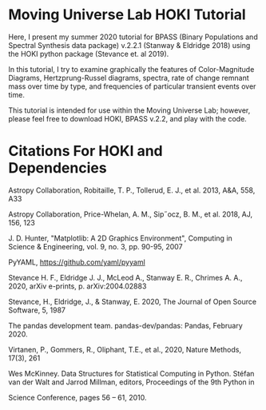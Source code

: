 # Moving Universe Lab HOKI Tutorial
Here, I present my summer 2020 tutorial for BPASS (Binary Populations and Spectral Synthesis data package) v.2.2.1 (Stanway & Eldridge 2018) using the HOKI python package (Stevance et. al 2019).

In this tutorial, I try to examine graphically the features of Color-Magnitude Diagrams, Hertzprung-Russel diagrams, spectra, rate of change remnant mass over time by type, and frequencies of particular transient events over time.

This tutorial is intended for use within the Moving Universe Lab; however, please feel free to download HOKI, BPASS v.2.2, and play with the code.

# Citations For HOKI and Dependencies

Astropy Collaboration, Robitaille, T. P., Tollerud, E. J., et al. 2013, A&A, 558, A33

Astropy Collaboration, Price-Whelan, A. M., Sip˝ocz, B. M., et al. 2018, AJ, 156, 123

J. D. Hunter, "Matplotlib: A 2D Graphics Environment", Computing in Science & Engineering, vol. 9, no. 3, pp. 90-95, 2007

PyYAML, https://github.com/yaml/pyyaml

Stevance H. F., Eldridge J. J., McLeod A., Stanway E. R., Chrimes A. A., 2020, arXiv e-prints, p. arXiv:2004.02883

Stevance, H., Eldridge, J., & Stanway, E. 2020, The Journal of Open Source Software, 5, 1987

The pandas development team. pandas-dev/pandas: Pandas, February 2020.

Virtanen, P.,  Gommers, R., Oliphant, T.E.,  et al., 2020, Nature Methods, 17(3), 261

Wes McKinney.  Data Structures for Statistical Computing in Python.  Stéfan  van  der  Walt and  Jarrod  Millman,  editors, Proceedings of the 9th Python in 

  Science Conference,  pages 56 – 61, 2010.


